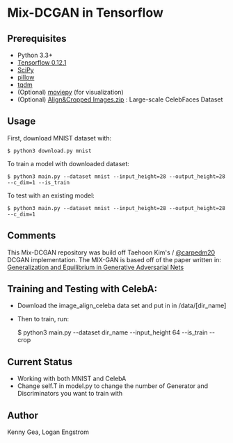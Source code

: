 # Mix-DCGAN in Tensorflow

## Prerequisites

- Python 3.3+
- [Tensorflow 0.12.1](https://github.com/tensorflow/tensorflow/tree/r0.12)
- [SciPy](http://www.scipy.org/install.html)
- [pillow](https://github.com/python-pillow/Pillow)
- [tqdm](https://pypi.python.org/pypi/tqdm)
- (Optional) [moviepy](https://github.com/Zulko/moviepy) (for visualization)
- (Optional) [Align&Cropped Images.zip](http://mmlab.ie.cuhk.edu.hk/projects/CelebA.html) : Large-scale CelebFaces Dataset


## Usage

First, download MNIST dataset with:

    $ python3 download.py mnist

To train a model with downloaded dataset:

    $ python3 main.py --dataset mnist --input_height=28 --output_height=28 --c_dim=1 --is_train

To test with an existing model:

    $ python3 main.py --dataset mnist --input_height=28 --output_height=28 --c_dim=1

## Comments

This Mix-DCGAN repository was build off Taehoon Kim's / [@carpedm20](http://carpedm20.github.io/) DCGAN implementation. The MIX-GAN is based off of the paper written in: [Generalization and Equilibrium in Generative Adversarial Nets ](https://arxiv.org/abs/1703.00573)

## Training and Testing with CelebA:
 - Download the image_align_celeba data set and put in in /data/[dir_name]
 - Then to train, run:

 	$ python3 main.py --dataset dir_name --input_height 64 --is_train --crop

## Current Status
 - Working with both MNIST and CelebA
 - Change self.T in model.py to change the number of Generator and Discriminators you want to train with

## Author
Kenny Gea, Logan Engstrom 
